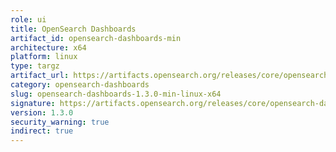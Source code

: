 ```yaml
---
role: ui
title: OpenSearch Dashboards
artifact_id: opensearch-dashboards-min
architecture: x64
platform: linux
type: targz
artifact_url: https://artifacts.opensearch.org/releases/core/opensearch-dashboards/1.3.0/opensearch-dashboards-min-1.3.0-linux-x64.tar.gz
category: opensearch-dashboards
slug: opensearch-dashboards-1.3.0-min-linux-x64
signature: https://artifacts.opensearch.org/releases/core/opensearch-dashboards/1.3.0/opensearch-dashboards-min-1.3.0-linux-x64.tar.gz.sig
version: 1.3.0
security_warning: true
indirect: true
---
```

